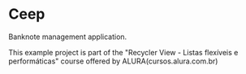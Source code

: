 # Ceep

Banknote management application.

This example project is part of the "Recycler View - Listas flexíveis e performáticas" course offered by ALURA(cursos.alura.com.br)
